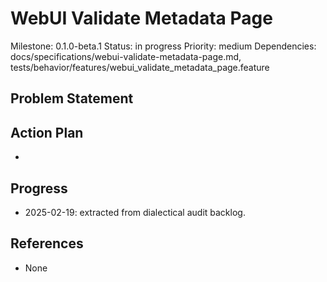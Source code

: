 # WebUI Validate Metadata Page
Milestone: 0.1.0-beta.1
Status: in progress
Priority: medium
Dependencies: docs/specifications/webui-validate-metadata-page.md, tests/behavior/features/webui_validate_metadata_page.feature

## Problem Statement
<description>


## Action Plan
- <tasks>

## Progress
- 2025-02-19: extracted from dialectical audit backlog.

## References
- None

